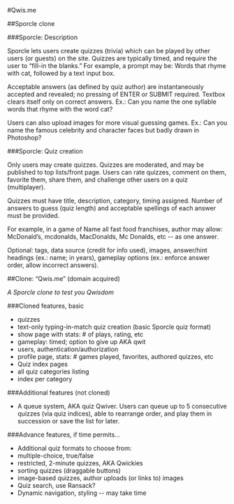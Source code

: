 #Qwis.me

##Sporcle clone

###Sporcle: Description

Sporcle lets users create quizzes (trivia) which can be played by other users (or guests) on the site. Quizzes are typically timed, and require the user to “fill-in the blanks.” For example, a prompt may be: Words that rhyme with cat, followed by a text input box. 

Acceptable answers (as defined by quiz author) are instantaneously accepted and revealed; no pressing of ENTER or SUBMIT required. Textbox clears itself only on correct answers.
     Ex.: Can you name the one syllable words that rhyme with the word cat?

Users can also upload images for more visual guessing games.
     Ex.: Can you name the famous celebrity and character faces but badly drawn in Photoshop?

###Sporcle: Quiz creation
     
Only users may create quizzes. Quizzes are moderated, and may be published to top lists/front page. Users can rate quizzes, comment on them, favorite them, share them, and challenge other users on a quiz (multiplayer).

Quizzes must have title, description, category, timing assigned. Number of answers to guess (quiz length) and acceptable spellings of each answer must be provided. 

For example, in a game of Name all fast food franchises, author may allow: McDonald’s, mcdonalds, MacDonalds, Mc Donalds, etc -- as one answer.

Optional: tags, data source (credit for info used), images, answer/hint headings (ex.: name; in years), gameplay options (ex.: enforce answer order, allow incorrect answers).


##Clone: “Qwis.me” (domain acquired)

_A Sporcle clone to test you Qwisdom_

###Cloned features, basic

 * quizzes
  * text-only typing-in-match quiz creation (basic Sporcle quiz format)
  * show page with stats: # of plays, rating, etc
  * gameplay: timed; option to give up AKA qwit
 * users, authentication/authorization
  * profile page, stats: # games played, favorites, authored quizzes, etc
 * Quiz index pages
  * all quiz categories listing
  * index per category

###Additional features (not cloned)

 * A queue system, AKA quiz Qwiver. Users can queue up to 5 consecutive quizzes (via quiz indices), able to rearrange order, and play them in succession or save the list for later.


###Advance features, if time permits…
 * Additional quiz formats to choose from:
  * multiple-choice, true/false
  * restricted, 2-minute quizzes, AKA Qwickies
  * sorting quizzes (draggable buttons)
  * image-based quizzes, author uploads (or links to) images
 * Quiz search, use Ransack?
 * Dynamic navigation, styling -- may take time
